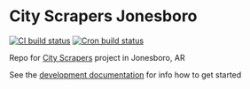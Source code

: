 # City Scrapers Jonesboro 

[![CI build status](https://github.com/City-Bureau/city-scrapers-template/workflows/CI/badge.svg)](https://github.com/City-Bureau/city-scrapers-template/actions?query=workflow%3ACI)
[![Cron build status](https://github.com/City-Bureau/city-scrapers-template/workflows/Cron/badge.svg)](https://github.com/City-Bureau/city-scrapers-template/actions?query=workflow%3ACron)

Repo for [City Scrapers](https://cityscrapers.org/) project in Jonesboro, AR

See the [development documentation](https://cityscrapers.org/docs/development/) for info how to get started
